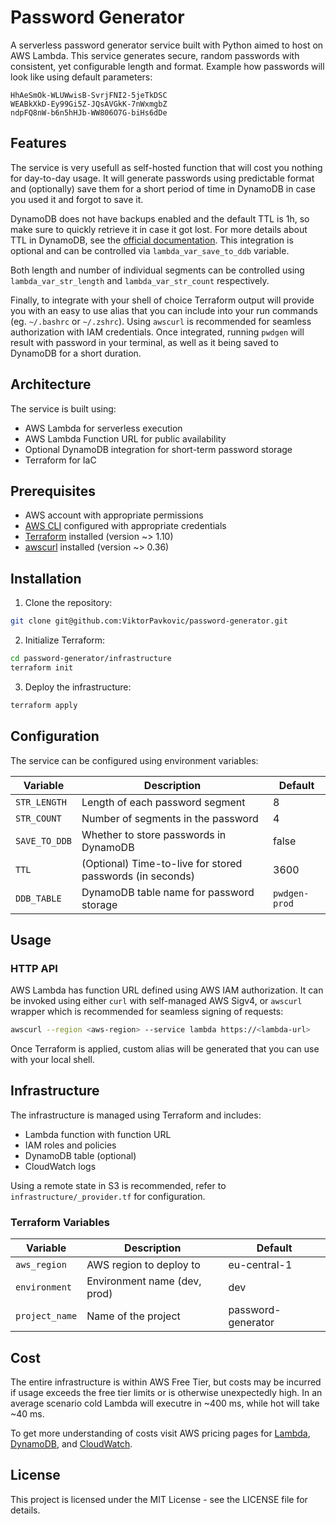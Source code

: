 # Password Generator

A serverless password generator service built with Python aimed to host on AWS Lambda. This service generates secure, random passwords with consistent, yet configurable length and format. Example how passwords will look like using default parameters:
```
HhAeSmOk-WLUWwisB-SvrjFNI2-5jeTkDSC
WEABkXkD-Ey99Gi5Z-JQsAVGkK-7nWxmgbZ
ndpFQ8nW-b6n5hHJb-WW806O7G-biHs6dDe
```


## Features

The service is very usefull as self-hosted function that will cost you nothing for day-to-day usage. It will generate passwords using predictable format and (optionally) save them for a short period of time in DynamoDB in case you used it and forgot to save it.

DynamoDB does not have backups enabled and the default TTL is 1h, so make sure to quickly retrieve it in case it got lost. For more details about TTL in DynamoDB, see the [official documentation](https://docs.aws.amazon.com/amazondynamodb/latest/developerguide/TTL.html). This integration is optional and can be controlled via `lambda_var_save_to_ddb` variable.

Both length and number of individual segments can be controlled using `lambda_var_str_length` and `lambda_var_str_count` respectively.

Finally, to integrate with your shell of choice Terraform output will provide you with an easy to use alias that you can include into your run commands (eg. `~/.bashrc` or `~/.zshrc`). Using `awscurl` is recommended for seamless authorization with IAM credentials. Once integrated, running `pwdgen` will result with password in your terminal, as well as it being saved to DynamoDB for a short duration.


## Architecture

The service is built using:
- AWS Lambda for serverless execution
- AWS Lambda Function URL for public availability
- Optional DynamoDB integration for short-term password storage
- Terraform for IaC

## Prerequisites

- AWS account with appropriate permissions
- [AWS CLI](https://docs.aws.amazon.com/cli/latest/userguide/getting-started-install.html) configured with appropriate credentials
- [Terraform](https://developer.hashicorp.com/terraform/tutorials/aws-get-started/install-cli) installed (version ~> 1.10)
- [awscurl](https://github.com/okigan/awscurl?tab=readme-ov-file#installation) installed (version ~> 0.36)

## Installation

1. Clone the repository:
```bash
git clone git@github.com:ViktorPavkovic/password-generator.git
```

2. Initialize Terraform:
```bash
cd password-generator/infrastructure
terraform init
```

3. Deploy the infrastructure:
```bash
terraform apply
```

## Configuration

The service can be configured using environment variables:

| Variable | Description | Default |
|----------|-------------|---------|
| `STR_LENGTH` | Length of each password segment | 8 |
| `STR_COUNT` | Number of segments in the password | 4 |
| `SAVE_TO_DDB` | Whether to store passwords in DynamoDB | false |
| `TTL` | (Optional) Time-to-live for stored passwords (in seconds) | 3600 |
| `DDB_TABLE` | DynamoDB table name for password storage | `pwdgen-prod` |

## Usage

### HTTP API

AWS Lambda has function URL defined using AWS IAM authorization. It can be invoked using either `curl` with self-managed AWS Sigv4, or `awscurl` wrapper which is recommended for seamless signing of requests:

```bash
awscurl --region <aws-region> --service lambda https://<lambda-url>
```
Once Terraform is applied, custom alias will be generated that you can use with your local shell.

## Infrastructure

The infrastructure is managed using Terraform and includes:
- Lambda function with function URL
- IAM roles and policies
- DynamoDB table (optional)
- CloudWatch logs

Using a remote state in S3 is recommended, refer to `infrastructure/_provider.tf` for configuration.


### Terraform Variables

| Variable | Description | Default |
|----------|-------------|---------|
| `aws_region` | AWS region to deploy to | eu-central-1 |
| `environment` | Environment name (dev, prod) | dev |
| `project_name` | Name of the project | password-generator |


## Cost
The entire infrastructure is within AWS Free Tier, but costs may be incurred if usage exceeds the free tier limits or is otherwise unexpectedly high. In an average scenario cold Lambda will executre in ~400 ms, while hot will take ~40 ms.

To get more understanding of costs visit AWS pricing pages for [Lambda](https://aws.amazon.com/lambda/pricing/), [DynamoDB](https://aws.amazon.com/dynamodb/pricing/), and [CloudWatch](https://aws.amazon.com/cloudwatch/pricing/).


## License

This project is licensed under the MIT License - see the LICENSE file for details.
